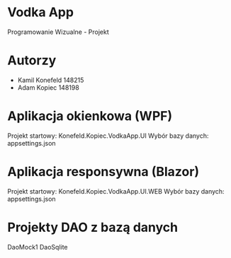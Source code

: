 # Vodka App
Programowanie Wizualne - Projekt

# Autorzy
* Kamil Konefeld 148215
* Adam Kopiec 148198

# Aplikacja okienkowa (WPF)
Projekt startowy: Konefeld.Kopiec.VodkaApp.UI
Wybór bazy danych: appsettings.json

# Aplikacja responsywna (Blazor)
Projekt startowy: Konefeld.Kopiec.VodkaApp.UI.WEB
Wybór bazy danych: appsettings.json

# Projekty DAO z bazą danych
DaoMock1
DaoSqlite
